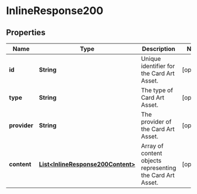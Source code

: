 
# InlineResponse200

## Properties
Name | Type | Description | Notes
------------ | ------------- | ------------- | -------------
**id** | **String** | Unique identifier for the Card Art Asset.  |  [optional]
**type** | **String** | The type of Card Art Asset.  |  [optional]
**provider** | **String** | The provider of the Card Art Asset.  |  [optional]
**content** | [**List&lt;InlineResponse200Content&gt;**](InlineResponse200Content.md) | Array of content objects representing the Card Art Asset.  |  [optional]



